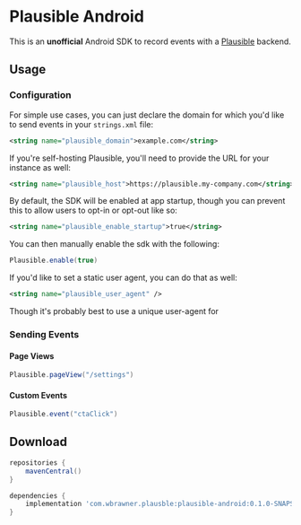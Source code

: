 # Plausible Android

This is an **unofficial** Android SDK to record events with a [Plausible] backend.

## Usage

### Configuration

For simple use cases, you can just declare the domain for which you'd like to send events in your `strings.xml` file:

```xml
<string name="plausible_domain">example.com</string>
```

If you're self-hosting Plausible, you'll need to provide the URL for your instance as well:

```xml
<string name="plausible_host">https://plausible.my-company.com</string>
```

By default, the SDK will be enabled at app startup, though you can prevent this to allow users to
opt-in or opt-out like so:

```xml
<string name="plausible_enable_startup">true</string>
```

You can then manually enable the sdk with the following:

```java
Plausible.enable(true)
```

If you'd like to set a static user agent, you can do that as well:

```xml
<string name="plausible_user_agent" />
```

Though it's probably best to use a unique user-agent for 

### Sending Events

#### Page Views

```java
Plausible.pageView("/settings")
```

#### Custom Events

```java
Plausible.event("ctaClick")
```

## Download

```groovy
repositories {
    mavenCentral()
}

dependencies {
    implementation 'com.wbrawner.plausble:plausible-android:0.1.0-SNAPSHOT'
}
```

[Plausible]: https://plausible.io